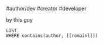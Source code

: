 #author/dev #creator  #developer 

by this guy
```dataview
LIST
WHERE contains(author, [[romainl]])
```
